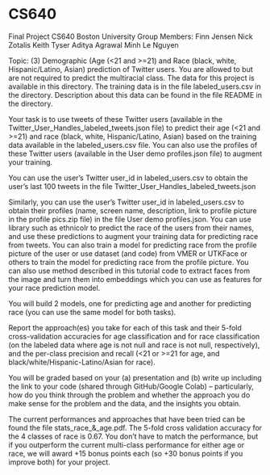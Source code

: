 # CS640
Final Project CS640 Boston University
Group Members:
  Finn Jensen
  Nick Zotalis
  Keith Tyser
  Aditya Agrawal
  Minh Le Nguyen
 
Topic:
(3)	Demographic (Age (<21 and >=21) and Race (black, white, Hispanic/Latino, Asian) prediction of Twitter users. You are allowed to but are not required to predict the multiracial class. The data for this project is available in this directory. The training data is in the file labeled_users.csv in the directory. Description about this data can be found in the file README in the directory. 

Your task is to use tweets of these Twitter users (available in the Twitter_User_Handles_labeled_tweets.json file) to predict their age (<21 and >=21) and race (black, white, Hispanic/Latino, Asian) based on the training data available in the labeled_users.csv file. You can also use the profiles of these Twitter users (available in the User demo profiles.json file) to augment your training. 

You can use the user’s Twitter user_id in labeled_users.csv to obtain the user’s last 100 tweets in the file Twitter_User_Handles_labeled_tweets.json 

Similarly, you can use the user’s Twitter user_id in labeled_users.csv to obtain their profiles (name, screen name, description, link to profile picture in the profile pics.zip file) in the file User demo profiles.json. You can use library such as ethnicolr to predict the race of the users from their names, and use these predictions to augment your training data for predicting race from tweets. You can also train a model for predicting race from the profile picture of the user or use dataset (and code) from VMER or UTKFace or others to train the model for predicting race from the profile picture. You can also use method described in this tutorial code to extract faces from the image and turn them into embeddings which you can use as features for your race prediction model. 

You will build 2 models, one for predicting age and another for predicting race (you can use the same model for both tasks). 

Report the approach(es) you take for each of this task and their 5-fold cross-validation accuracies for age classification and for race classification (on the labeled data where age is not null and race is not null, respectively), and the per-class precision and recall (<21 or >=21 for age, and black/white/Hispanic-Latino/Asian for race). 

You will be graded based on your (a) presentation and (b) write up including the link to your code (shared through GitHub/Google Colab) – particularly, how do you think through the problem and whether the approach you do make sense for the problem and the data, and the insights you obtain. 

The current performances and approaches that have been tried can be found the file stats_race_&_age.pdf. The 5-fold cross validation accuracy for the 4 classes of race is 0.67. You don’t have to match the performance, but if you outperform the current multi-class performance for either age or race, we will award +15 bonus points each (so +30 bonus points if you improve both) for your project. 
